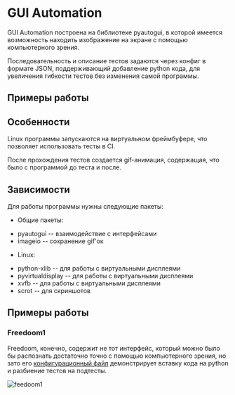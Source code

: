 # GUI Automation

GUI Automation построена на библиотеке pyautogui, в которой имеется
возможность находить изображение на экране с помощью компьютерного зрения.

Последовательность и описание тестов задаются через конфиг в формате 
JSON, поддерживающий добавление python кода, для увеличения гибкости тестов
без изменения самой программы.

## Примеры работы

## Особенности

Linux программы запускаются на виртуальном фреймбуфере, что позволяет
использовать тесты в CI.

После прохождения тестов создается gif-анимация, содержащая, что было с программой до
теста и после.

## Зависимости

Для работы программы нужны следующие пакеты:
 + Общие пакеты:
  - pyautogui -- взаимодействие с интерфейсами
  - imageio -- сохранение gif'ок
 + Linux:
  - python-xlib -- для работы с виртуальными дисплеями
  - pyvirtualdisplay -- для работы с виртуальными дисплеями
  - xvfb -- для работы с виртуальными дисплеями
  - scrot -- для скриншотов

## Примеры работы

### Freedoom1

Freedoom, конечно, содержит не тот интерфейс, который можно было бы распознать 
достаточно точно с помощью компьютерного зрения,
но зато его [конфигурационный файл](examples/freedoom1.json)
демонстрирует вставку кода на python и разбиение тестов на подтесты.

![feedoom1](gif/freedoom1.gif)
